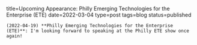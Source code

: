
title=Upcoming Appearance: Philly Emerging Technologies for the Enterprise (ETE)
date=2022-03-04
type=post
tags=blog
status=published
~~~~~~
(2022-04-19) **Philly Emerging Technologies for the Enterprise (ETE)**: I'm looking forward to speaking at the Philly ETE show once again! 
            